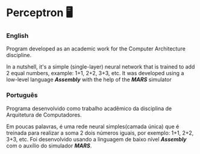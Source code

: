 # Perceptron :desktop_computer:

### English

Program developed as an academic work for the Computer Architecture discipline.  

In a nutshell, it's a simple (single-layer) neural network that is trained to add 2 equal numbers, example: 1+1, 2+2, 3+3, etc. It was developed using a low-level language ***Assembly*** with the help of the ***MARS*** simulator



### Português

Programa desenvolvido como trabalho acadêmico da disciplina de Arquitetura de Computadores.

Em poucas palavras, é uma rede neural simples(camada única) que é treinada para realizar a soma 2 dois números iguais, por exemplo: 1+1, 2+2, 3+3, etc. Foi desenvolvido usando a linguagem de baixo nível ***Assembly*** com o auxílio do simulador ***MARS***.

